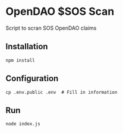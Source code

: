 # OpenDAO $SOS Scan
Script to scran SOS OpenDAO claims


## Installation
```
npm install
```

## Configuration
```
cp .env.public .env  # Fill in information
```

## Run
```
node index.js
```
